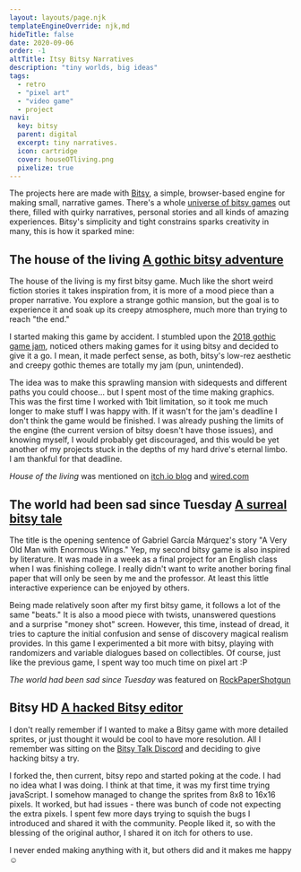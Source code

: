 ```yaml
---
layout: layouts/page.njk
templateEngineOverride: njk,md
hideTitle: false
date: 2020-09-06
order: -1
altTitle: Itsy Bitsy Narratives
description: "tiny worlds, big ideas"
tags: 
  - retro
  - "pixel art"
  - "video game"
  - project
navi:
  key: bitsy
  parent: digital
  excerpt: tiny narratives.
  icon: cartridge
  cover: houseOTliving.png
  pixelize: true
---
```

The projects here are made with [Bitsy](https://ledoux.itch.io/bitsy), a simple, browser-based engine for making small, narrative games. There's a whole [universe of bitsy games](https://itch.io/games/tag-bitsy) out there, filled with quirky narratives, personal stories and all kinds of amazing experiences. Bitsy's simplicity and tight constrains sparks creativity in many, this is how it sparked mine: 

## The house of the living <span>[A gothic bitsy adventure](https://vonbednar.itch.io/the-house-of-the-living)</span>

The house of the living is my first bitsy game. Much like the short weird fiction stories it takes inspiration from, it is more of a mood piece than a proper narrative. You explore a strange gothic mansion, but the goal is to experience it and soak up its creepy atmosphere, much more than trying to reach "the end." 

I started making this game by accident. I stumbled upon the [2018 gothic game jam](https://itch.io/jam/gothic-novel-jam), noticed others making games for it using bitsy and decided to give it a go. I mean, it made perfect sense, as both, bitsy's low-rez aesthetic and creepy gothic themes are totally my jam (pun, unintended).

The idea was to make this sprawling mansion with sidequests and different paths you could choose... but I spent most of the time making graphics. This was the first time I worked with 1bit limitation, so it took me much longer to make stuff I was happy with. If it wasn't for the jam's deadline I don't think the game would be finished. I was already pushing the limits of the engine (the current version of bitsy doesn't have those issues), and knowing myself, I would probably get discouraged, and this would be yet another of my projects stuck in the depths of my hard drive's eternal limbo. I am thankful for that deadline.

<i>House of the living</i> was mentioned on [itch.io blog](https://itch.io/blog/44038/rough-games-deserve-our-love-and-respect) and [wired.com](https://www.wired.com/story/you-make-fun-games-no-experience/)


## The world had been sad since Tuesday <span>[A surreal bitsy tale](https://vonbednar.itch.io/the-world-was-sad-since-tuesday)</span>

The title is the opening sentence of Gabriel García Márquez's story "A Very Old Man with Enormous Wings." Yep, my second bitsy game is also inspired by literature. It was made in a week as a final project for an English class when I was finishing college. I really didn't want to write another boring final paper that will only be seen by me and the professor. At least this little interactive experience can be enjoyed by others.

Being made relatively soon after my first bitsy game, it follows a lot of the same "beats." It is also a mood piece with twists, unanswered questions and a surprise "money shot" screen. However, this time, instead of dread, it tries to capture the initial confusion and sense of discovery magical realism provides. In this game I experimented a bit more with bitsy, playing with randomizers and variable dialogues based on collectibles. Of course, just like the previous game, I spent way too much time on pixel art :P

<i>The world had been sad since Tuesday</i> was featured on [RockPaperShotgun](https://www.rockpapershotgun.com/2020/05/09/priceless-play-9-may-2020/)
 

## Bitsy HD<span> [A hacked Bitsy editor](https://vonbednar.itch.io/bitsy-x2)</span>

I don't really remember if I wanted to make a Bitsy game with more detailed sprites, or just thought it would be cool to have more resolution. All I remember was sitting on the [Bitsy Talk Discord](https://t.co/sUnR5cxXvF?amp=1) and deciding to give hacking bitsy a try.

I forked the, then current, bitsy repo and started poking at the code. I had no idea what I was doing. I think at that time, it was my first time trying javaScript. I somehow managed to change the sprites from 8x8 to 16x16 pixels. It worked, but had issues - there was bunch of code not expecting the extra pixels. I spent few more days trying to squish the bugs I introduced and shared it with the community. People liked it, so with the blessing of the original author, I shared it on itch for others to use.

I never ended making anything with it, but others did and it makes me happy ☺
